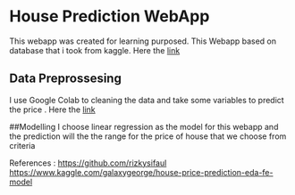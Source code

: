 # **House Prediction WebApp**

This webapp was created for learning purposed.
This Webapp based on database that i took from kaggle. Here the [link](https://www.kaggle.com/shree1992/housedata "`link`")
## Data Preprossesing
I use Google Colab to cleaning the data and take some variables to predict the price . Here the [link](https://colab.research.google.com/drive/1svaiMAqSpXKS9g23BbE4xOwHwlAsPwFp?usp=sharing "link")

##Modelling
I choose linear regression as the model for this webapp and the prediction will the the range for the price of house that we choose from criteria

References : 
https://github.com/rizkysifaul
https://www.kaggle.com/galaxygeorge/house-price-prediction-eda-fe-model


